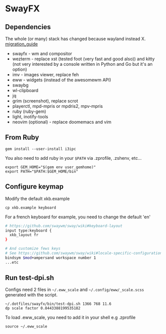 # SwayFX

## Dependencies
The whole (or many) stack has changed because wayland instead X.
[migration_guide](https://github.com/swaywm/sway/wiki/i3-Migration-Guide)

- swayfx - wm and compositor
- wezterm - replace xst (tested foot (very fast and good also)) and kitty (not very interested by a console written in Python and Go but it's an option)
- imv - images viewer, replace feh
- eww - widgets (instead of the awesomewm API)
- swaybg
- wl-clipboard
- jq
- grim (screenshot), replace scrot
- playerctl, mpd-mpris or mpdris2, mpv-mpris
- ruby (ruby-gem)
- light, inotify-tools
- neovim (optional) - replace doomemacs and vim

## From Ruby

    gem install --user-install i3ipc

You also need to add ruby in your `$PATH` via .zprofile, .zshenv, etc...

    export GEM_HOME="$(gem env user_gemhome)"
    export PATH="$PATH:$GEM_HOME/bin"

## Configure keymap

Modify the default xkb.example

    cp xkb.example keyboard

For a french keyboard for example, you need to change the default 'en'

```sh
# https://github.com/swaywm/sway/wiki#keyboard-layout
input type:keyboard {
  xkb_layout fr
}

# And customize fews keys
# See https://github.com/swaywm/sway/wiki#locale-specific-configuration-tricks
bindsym $mod+ampersand workspace number 1
...etc
```

## Run test-dpi.sh
Configs need 2 files in `~/.eww_scale` and `~/.config/eww/_scale.scss` generated with the script.

    ~/.dotfiles/swayfx/bin/test-dpi.sh 1366 768 11.6
    dp scale factor 0.8443388199535182

To load .eww_scale, you need to add it in your shell e.g .zprofile

    source ~/.eww_scale
